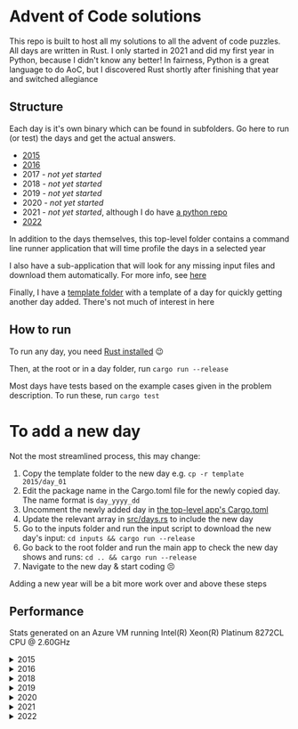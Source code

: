 # Advent of Code solutions

This repo is built to host all my solutions to all the advent of code puzzles.
All days are written in Rust.
I only started in 2021 and did my first year in Python, because I didn't know any better!
In fairness, Python is a great language to do AoC, but I discovered Rust shortly after finishing that year and switched allegiance

## Structure

Each day is it's own binary which can be found in subfolders.
Go here to run (or test) the days and get the actual answers.

* [2015](2015)
* [2016](2016)
* 2017 - _not yet started_
* 2018 - _not yet started_
* 2019 - _not yet started_
* 2020 - _not yet started_
* 2021 - _not yet started_, although I do have [a python repo](https://github.com/jmacadie/AdventOfCode)
* [2022](2022)

In addition to the days themselves, this top-level folder contains a command line runner application that
will time profile the days in a selected year

I also have a sub-application that will look for any missing input files and download them automatically.
For more info, see [here](inputs)

Finally, I have a [template folder](template) with a template of a day for quickly getting another day added.
There's not much of interest in here

## How to run

To run any day, you need [Rust installed](https://www.rust-lang.org/tools/install) :wink:

Then, at the root or in a day folder, run `cargo run --release`

Most days have tests based on the example cases given in the problem description. To run these, run `cargo test`

# To add a new day

Not the most streamlined process, this may change:

1. Copy the template folder to the new day e.g. `cp -r template 2015/day_01`
2. Edit the package name in the Cargo.toml file for the newly copied day. The name format is `day_yyyy_dd`
3. Uncomment the newly added day in [the top-level app's Cargo.toml](Cargo.toml)
4. Update the relevant array in [src/days.rs](src/days.rs) to include the new day
5. Go to the inputs folder and run the input script to download the new day's input: `cd inputs && cargo run --release`
6. Go back to the root folder and run the main app to check the new day shows and runs: `cd .. && cargo run --release`
7. Navigate to the new day & start coding :persevere:

Adding a new year will be a bit more work over and above these steps

## Performance

Stats generated on an Azure VM running Intel(R) Xeon(R) Platinum 8272CL CPU @ 2.60GHz

<details>
  <summary>2015</summary>

  All Days = 555.24ms

  | Day | Runtime | Percentage of year |
  |---|---|---|
  |  Day 1 |   14.80 μs |    0% |
  |  Day 2 |  154.80 μs |    0% |
  |  Day 3 |  674.90 μs |    0% |
  |  Day 4 |  282.74 ms |   50% |
  |  Day 5 |  331.40 μs |    0% |
  |  Day 6 |   25.19 ms |    4% |
  |  Day 7 |   16.48 ms |    2% |
  |  Day 8 |   40.60 μs |    0% |
  |  Day 9 |   20.01 ms |    3% |
  | Day 10 |   62.95 ms |   11% |
  | Day 11 |   52.00 ms |    9% |
  | Day 12 |  177.30 μs |    0% |
  | Day 13 |    3.16 ms |    0% |
  | Day 14 |  249.40 μs |    0% |
  | Day 15 |  165.70 μs |    0% |
  | Day 16 |  209.30 μs |    0% |
  | Day 17 |    7.24 ms |    1% |
  | Day 18 |   47.98 ms |    8% |
  | Day 19 |   51.70 μs |    0% |
  | Day 20 |  451.30 μs |    0% |
  | Day 21 |  478.30 μs |    0% |
  | Day 22 |   26.53 ms |    4% |
  | Day 23 |   14.30 μs |    0% |
  | Day 24 |    7.95 ms |    1% |
  | Day 25 |    1.50 μs |    0% |

</details>

<details>
  <summary>2016</summary>

  All Days = 105.50 μs

  | Day | Runtime | Percentage of year |
  |---|---|---|
  |  Day 1 |   60.50 μs |   57% |
  |  Day 2 |   45.00 μs |   42% |

</details>

<details>
  <summary>2018</summary>

  _No solutions yet written_

</details>

<details>
  <summary>2019</summary>

  _No solutions yet written_

</details>

<details>
  <summary>2020</summary>

  _No solutions yet written_

</details>

<details>
  <summary>2021</summary>

  _No solutions yet written_

</details>

<details>
  <summary>2022</summary>

  All Days = 2.86s

  | Day | Runtime | Percentage of year |
  |---|---|---|
  |  Day 1 |   98.30 μs |    0% |
  |  Day 2 |  152.80 μs |    0% |
  |  Day 3 |  135.00 μs |    0% |
  |  Day 4 |  209.70 μs |    0% |
  |  Day 5 |  139.40 μs |    0% |
  |  Day 6 |   13.70 μs |    0% |
  |  Day 7 |   55.10 μs |    0% |
  |  Day 8 |  109.30 μs |    0% |
  |  Day 9 |  654.40 μs |    0% |
  | Day 10 |   27.30 μs |    0% |
  | Day 11 |   11.20 ms |    0% |
  | Day 12 |  545.70 μs |    0% |
  | Day 13 |  235.70 μs |    0% |
  | Day 14 |   15.86 ms |    0% |
  | Day 15 |   39.50 μs |    0% |
  | Day 16 |     1.01 s |   35% |
  | Day 17 |  397.60 μs |    0% |
  | Day 18 |  183.06 ms |    6% |
  | Day 19 |  170.59 ms |    5% |
  | Day 20 |  178.75 ms |    6% |
  | Day 21 |    3.60 ms |    0% |
  | Day 22 |    3.10 ms |    0% |
  | Day 23 |  242.24 ms |    8% |
  | Day 24 |     1.03 s |   36% |
  | Day 25 |   15.30 μs |    0% |

</details>
